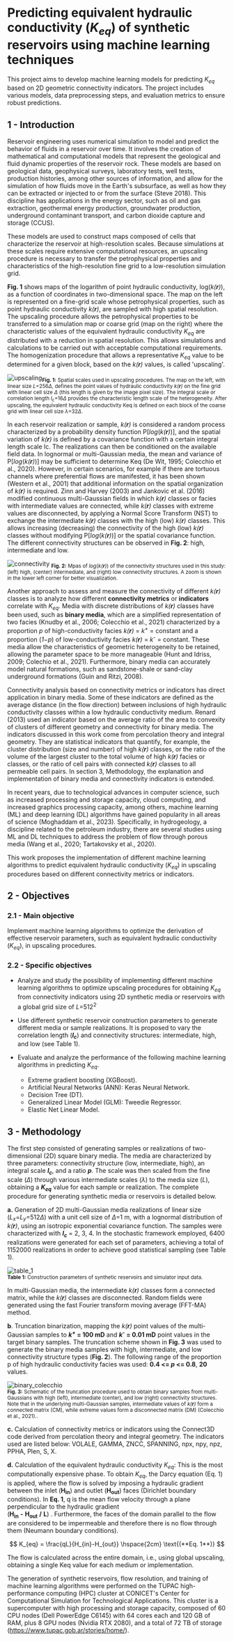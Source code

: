 # Predicting equivalent hydraulic conductivity (_K<sub>eq</sub>_) of synthetic reservoirs using machine learning techniques

This project aims to develop machine learning models for predicting _K<sub>eq</sub>_ based on 2D geometric connectivity indicators. The project includes various models, data preprocessing steps, and evaluation metrics to ensure robust predictions.

## **1 - Introduction**
Reservoir engineering uses numerical simulation to model and predict the behavior of fluids in a reservoir over time. It involves the creation of mathematical and computational models that represent the geological and fluid dynamic properties of the reservoir rock. These models are based on geological data, geophysical surveys, laboratory tests, well tests, production histories, among other sources of information, and allow for the simulation of how fluids move in the Earth's subsurface, as well as how they can be extracted or injected to or from the surface (Steve 2018). This discipline has applications in the energy sector, such as oil and gas extraction, geothermal energy production, groundwater production, underground contaminant transport, and carbon dioxide capture and storage (CCUS).

These models are used to construct maps composed of cells that characterize the reservoir at high-resolution scales. Because simulations at these scales require extensive computational resources, an upscaling procedure is necessary to transfer the petrophysical properties and characteristics of the high-resolution fine grid to a low-resolution simulation grid.

**Fig. 1** shows maps of the logarithm of point hydraulic conductivity, log(*k(**r**)*), as a function of coordinates in two-dimensional space. The map on the left is represented on a fine-grid scale whose petrophysical properties, such as point hydraulic conductivity *k(**r**)*, are sampled with high spatial resolution. The upscaling procedure allows the petrophysical properties to be transferred to a simulation map or coarse grid (map on the right) where the characteristic values ​​of the equivalent hydraulic conductivity *K<sub>eq<sub/>* are distributed with a reduction in spatial resolution. This allows simulations and calculations to be carried out with acceptable computational requirements. The homogenization procedure that allows a representative *K<sub>eq<sub/>* value to be determined for a given block, based on the *k(**r**)* values, is called 'upscaling'.

![upscaling](plots/01_upscaling_seismic.png)<sub>**Fig. 1:** Spatial scales used in upscaling procedures. The map on the left, with linear size *L*=256*Δ*, defines the point values ​​of hydraulic conductivity *k(**r**)* on the fine grid with linear cell size *Δ* (this length is given by the image pixel size). The integral scale or correlation length *l<sub>c<sub/>*=16*Δ* provides the characteristic length scale of the heterogeneity. After upscaling, the equivalent hydraulic conductivity Keq is defined on each block of the coarse grid with linear cell size *λ*=32*Δ*.

In each reservoir realization or sample, *k(**r**)* is considered a random process characterized by a probability density function P[*log*(*k(**r**)*)], and the spatial variation of *k(**r**)* is defined by a covariance function with a certain integral length scale lc. The realizations can then be conditioned on the available field data. In lognormal or multi-Gaussian media, the mean and variance of P[*log*(*k(**r**)*)] may be sufficient to determine Keq (De Wit, 1995; Colecchio et al., 2020). However, in certain scenarios, for example if there are tortuous channels where preferential flows are manifested, it has been shown (Western et al., 2001) that additional information on the spatial organization of *k(**r**)* is required. Zinn and Harvey (2003) and Jankovic et al. (2016) modified continuous multi-Gaussian fields in which *k(**r**)* classes or facies with intermediate values ​​are connected, while *k(**r**)* classes with extreme values ​​are disconnected, by applying a Normal Score Transform (NST) to exchange the intermediate *k(**r**)* classes with the high (low) *k(**r**)* classes. This allows increasing (decreasing) the connectivity of the high (low) *k(**r**)* classes without modifying P[*log*(*k(**r**)*)] or the spatial covariance function. The different connectivity structures can be observed in **Fig. 2**: high, intermediate and low.

![connectivity](plots/03_conectivity_st_3.png) <sub>**Fig. 2:** Mpas of *log*(*k(**r**)*) of the connectivity structures used in this study: (left) high, (center) intermediate, and (right) low connectivity structures. A zoom is shown in the lower left corner for better visualization.

Another approach to assess and measure the connectivity of different *k(**r**)* classes is to analyze how different **connectivity metrics** or **indicators** correlate with _K<sub>eq</sub>_. Media with discrete distributions of *k(**r**)* classes have been used, such as **binary media**, which are a simplified representation of two facies (Knudby et al., 2006; Colecchio et al., 2021) characterized by a proportion *p* of high-conductivity facies *k(**r**)*  = *k<sup>+</sup>* = constant and a proportion (*1*−*p*) of low-conductivity facies *k(**r**)*  = *k<sup>-</sup>* = constant. These media allow the characteristics of geometric heterogeneity to be retained, allowing the parameter space to be more manageable (Hunt and Idriss, 2009; Colechio et al., 2021). Furthermore, binary media can accurately model natural formations, such as sandstone-shale or sand-clay underground formations (Guin and Ritzi, 2008). 

Connectivity analysis based on connectivity metrics or indicators has direct application in binary media. Some of these indicators are defined as the average distance (in the flow direction) between inclusions of high hydraulic conductivity classes within a low hydraulic conductivity medium. Renard (2013) used an indicator based on the average ratio of the area to convexity of clusters of different geometry and connectivity for binary media. The indicators discussed in this work come from percolation theory and integral geometry. They are statistical indicators that quantify, for example, the cluster distribution (size and number) of high *k(**r**)* classes, or the ratio of the volume of the largest cluster to the total volume of high *k(**r**)* facies or classes, or the ratio of cell pairs with connected *k(**r**)* classes to all permeable cell pairs. In section 3, Methodology, the explanation and implementation of binary media and connectivity indicators is extended.

In recent years, due to technological advances in computer science, such as increased processing and storage capacity, cloud computing, and increased graphics processing capacity, among others, machine learning (ML) and deep learning (DL) algorithms have gained popularity in all areas of science (Moghaddam et al., 2023). Specifically, in hydrogeology, a discipline related to the petroleum industry, there are several studies using ML and DL techniques to address the problem of flow through porous media (Wang et al., 2020; Tartakovsky et al., 2020).

This work proposes the implementation of different machine learning algorithms to predict equivalent hydraulic conductivity (_K<sub>eq</sub>_) in upscaling procedures based on different connectivity metrics or indicators.


## **2 - Objectives**
### **2.1 - Main objective**
Implement machine learning algorithms to optimize the derivation of effective reservoir parameters, such as equivalent hydraulic conductivity (_K<sub>eq</sub>_), in upscaling procedures.

### **2.2 - Specific objectives**
  - Analyze and study the possibility of implementing different machine learning algorithms to optimize upscaling procedures for obtaining _K<sub>eq</sub>_ from connectivity indicators using 2D synthetic media or reservoirs with a global grid size of *L*=512<sup>2<sup/>.
    
  - Use different synthetic reservoir construction parameters to generate different media or sample realizations. It is proposed to vary the correlation length (__*l<sub>c<sub/>*__) and connectivity structures: intermediate, high, and low (see Table 1).
    
  - Evaluate and analyze the performance of the following machine learning algorithms in predicting _K<sub>eq</sub>_.
    
    - Extreme gradient boosting (XGBoost).
    - Artificial Neural Networks (ANN): Keras Neural Network.
    - Decision Tree (DT).
    - Generalized Linear Model (GLM): Tweedie Regressor.
    - Elastic Net Linear Model.


## **3 - Methodology**
The first step consisted of generating samples or realizations of two-dimensional (2D) square binary media. The media are characterized by three parameters: connectivity structure (low, intermediate, high), an integral scale __*l<sub>c<sub/>*__, and a ratio __*p*__. The scale was then scaled from the fine scale (*Δ*) through various intermediate scales (*λ*) to the media size (*L*), obtaining a __*K<sub>eq<sub/>*__ value for each sample or realization. The complete procedure for generating synthetic media or reservoirs is detailed below.

  **a.** Generation of 2D multi-Gaussian media realizations of linear size (*L<sub>x<sub/>*=*L<sub>y<sub/>*=512*Δ*) with a unit cell size of *Δ*=1 m, with a lognormal distribution of *k(**r**)*, using an isotropic exponential covariance function. The samples were characterized with __*l<sub>c<sub/>*__ = 2, 3, 4. In the stochastic framework employed, 6400 realizations were generated for each set of parameters, achieving a total of 1152000 realizations in order to achieve good statistical sampling (see Table 1).

 ![table_1](plots/table_1.png)                                              
  <sub>**Table 1:** Construction parameters of synthetic reservoirs and simulator input data.<sub/>  

In multi-Gaussian media, the intermediate *k(**r**)* classes form a connected matrix, while the *k(**r**)* classes are disconnected. Random fields were generated using the fast Fourier transform moving average (FFT-MA) method.

  **b**. Truncation binarization, mapping the *k(**r**)* point values ​​of the multi-Gaussian samples to __*k<sup>+</sup>* = 100 mD__ and __*k<sup>-</sup>* = 0.01 mD__ point values ​​in the target binary samples. The truncation scheme shown in **Fig. 3** was used to generate the binary media samples with high, intermediate, and low connectivity structure types (**Fig. 2**). The following range of the proportion p of high hydraulic conductivity facies was used: **0.4 <= _p_ <= 0.8**, **20** values.

![binary_colecchio](plots/binary_colecchio.png)                                              
  <sub>**Fig. 3:** Schematic of the truncation procedure used to obtain binary samples from multi-Gaussians with high (left), intermediate (center), and low (right) connectivity structures. Note that in the underlying multi-Gaussian samples, intermediate values ​​of *k(**r**)* form a connected matrix (CM), while extreme values ​​form a disconnected matrix (DM) (Colecchio et al., 2021)..<sub/> 

  **c.** Calculation of connectivity metrics or indicators using the Connect3D code derived from percolation theory and integral geometry. The indicators used are listed below: VOLALE, GAMMA, ZNCC, SPANNING, npx, npy, npz, PPHA, Plen, S, X.

  **d.** Calculation of the equivalent hydraulic conductivity _K<sub>eq</sub>_: This is the most computationally expensive phase. To obtain _K<sub>eq</sub>_, the Darcy equation (Eq. 1) is applied, where the flow is solved by imposing a hydraulic gradient between the inlet (**H<sub>in<sub/>**) and outlet (**H<sub>out<sub/>**) faces (Dirichlet boundary conditions). In **Eq. 1**, q is the mean flow velocity through a plane perpendicular to the hydraulic gradient                    
(**H<sub>in<sub/>** **-** **H<sub>out<sub/>** **/** **L**) . Furthermore, the faces of the domain parallel to the flow are considered to be impermeable and therefore there is no flow through them (Neumann boundary conditions).

$$
 K_{eq} = \frac{qL}{H_{in}-H_{out}} \hspace{2cm} \text{(**Eq. 1**)}
$$

The flow is calculated across the entire domain, i.e., using global upscaling, obtaining a single Keq value for each medium or implementation.

The generation of synthetic reservoirs, flow resolution, and training of machine learning algorithms were performed on the TUPAC high-performance computing (HPC) cluster at CONICET's Center for Computational Simulation for Technological Applications. This cluster is a supercomputer with high processing and storage capacity, composed of 60 CPU nodes (Dell PowerEdge C6145) with 64 cores each and 120 GB of RAM, plus 8 GPU nodes (Nvidia RTX 2080), and a total of 72 TB of storage (https://www.tupac.gob.ar/stories/home/).
